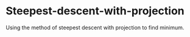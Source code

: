 # Steepest-descent-with-projection
Using the method of steepest descent with projection to find minimum.
